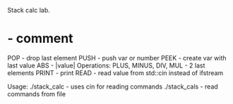 Stack calc lab.

# - comment
POP - drop last element
PUSH <obj> - push var or number
PEEK - create var with last value
ABS - |value|
Operations:
PLUS, MINUS, DIV, MUL - <op> 2 last elements
PRINT - print
READ - read value from std::cin instead of ifstream

Usage:
./stack_calc - uses cin for reading commands
./stack_cals <filename> - read commands from file
